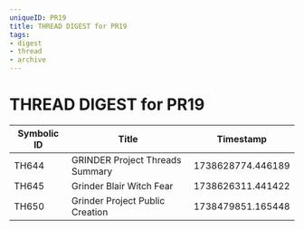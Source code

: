 ```yaml
---
uniqueID: PR19
title: THREAD DIGEST for PR19
tags:
- digest
- thread
- archive
---
```



# THREAD DIGEST for PR19

| Symbolic ID | Title | Timestamp |
|-------------|-------|-----------|
| TH644 | GRINDER Project Threads Summary | 1738628774.446189 |
| TH645 | Grinder Blair Witch Fear | 1738626311.441422 |
| TH650 | Grinder Project Public Creation | 1738479851.165448 |